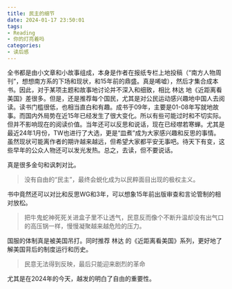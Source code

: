 ```yaml
---
title: 民主的细节
date: 2024-01-17 23:50:01
tags:
- Reading
- 你的灯亮着吗
categories:
- 读后感
---
```


全书都是由小文章和小故事组成，本身是作者在报纸专栏上地投稿（“南方人物周刊”，想想南方系的下场和现状，和15年前的鼎盛。真是唏嘘），然后才集合成本书。因此，对于某项主题和故事地讨论并不深入和细致，相比 林达 地《近距离看美国》差很多。但是，还是推荐每个国民，尤其是对公民运动感兴趣地中国人去阅读。读书门槛很低，也相当直白和有趣。成书于09年，主要是01-08年写就地故事。而国内外局势在近15年已经发生了很大变化。所以有些可能过时和不切实际。但并不影响现在的阅读价值。当年还可以反思和说话，现在已经噤若寒蝉。尤其是最近24年1月份，TW也进行了大选，更是“皿煮”成为大家感兴趣和反思的事情。虽然现状可能离作者的期许越来越远，但希望大家都平安无事吧。待天下有变，这些早年的公众人物还可以发光发热。总之，去读，但不要说话。

真是很多金句和讽刺对比。

>没有自由的“民主”，最终会蜕化成为以民粹面目出现的极权主义。

书中竟然还可以对比和反思WG和3年，可以想象15年前出版审查和言论管制的相对放松。

>把牛鬼蛇神死死关进盒子里不让透气，民意反而像个不断升温却没有出气口的高压锅一样，慢慢凝聚越来越危险的压力。

国服的体制真是被美国吊打。同时推荐 林达 的《近距离看美国》系列，更好地了解美国背后的制度运行和历史。
>民意无法得到反映，最后只能迎来剧烈的革命

尤其是在2024年的今天，越发的明白了自由的重要性。
